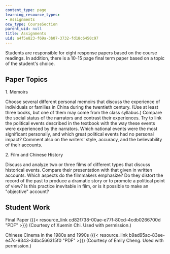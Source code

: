 ```yaml
---
content_type: page
learning_resource_types:
- Assignments
ocw_type: CourseSection
parent_uid: null
title: Assignments
uid: a4f5e823-f69a-3b07-3732-fd18c6450c97
---
```


Students are responsible for eight response papers based on the course readings. In addition, there is a 10-15 page final term paper based on a topic of the student's choice.

Paper Topics
------------

1\. Memoirs

Choose several different personal memoirs that discuss the experience of individuals or families in China during the twentieth century. (Use at least three books, but one of them may come from the class syllabus.) Compare the social status of the narrators and contrast their experiences. Try to link the political events described in the textbook with the way these events were experienced by the narrators. Which national events were the most significant personally, and which great political events had no personal impact? Comment also on the writers' style, accuracy, and the believability of their accounts.

2\. Film and Chinese History

Discuss and analyze two or three films of different types that discuss historical events. Compare their presentation with that given in written accounts. Which aspects do the filmmakers emphasize? Do they distort the record of the past to produce a dramatic story or to promote a political point of view? Is this practice inevitable in film, or is it possible to make an "objective" account?

Student Work
------------

Final Paper ({{< resource_link cd82f738-00ae-e77f-80cd-4cdb0266700d "PDF" >}}) (Courtesy of Xuemin Chi. Used with permission.)

Chinese Cinema in the 1980s and 1990s ({{< resource_link b9ad95ac-83ee-e47c-9343-34bc566315f0 "PDF" >}}) (Courtesy of Emily Cheng. Used with permission.)